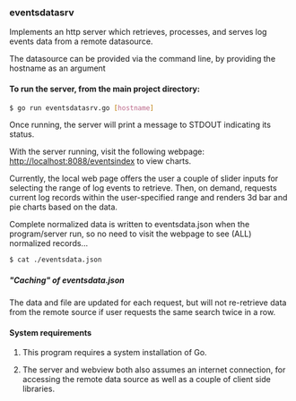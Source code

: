 ### eventsdatasrv

Implements an http server which retrieves, processes, and serves log events data from a remote datasource.

The datasource can be provided via the command line, by providing the hostname as an argument

#### To run the server, from the main project directory:

```bash
$ go run eventsdatasrv.go [hostname]
```

Once running, the server will print a message to STDOUT indicating its status.

With the server running, visit the following webpage: <http://localhost:8088/eventsindex> to view charts.

Currently, the local web page offers the user a couple of slider inputs for selecting the range of log events to retrieve.
Then, on demand, requests current log records within the user-specified range and renders 3d bar and pie charts based on the data.

Complete normalized data is written to eventsdata.json when the program/server run, so no need to visit the webpage to see (ALL) normalized records...

```bash
$ cat ./eventsdata.json
```

##### "Caching" of eventsdata.json #####
The data and file are updated for each request, but will not re-retrieve data from the remote source if user requests the same search twice in a row.

#### System requirements ####
1. This program requires a system installation of Go.

2. The server and webview both also assumes an internet connection, for accessing the remote data source as well as a couple of client side libraries.
